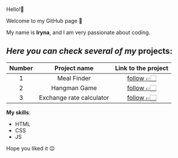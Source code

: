 
 Hello!👋

 Welcome to my GitHub page 🙂

 My name is __Iryna__, and I am very passionate about coding.

## *Here you can check several of my* **projects**:

|Number|Project name| Link to the project|
|  :---:    |  :---: | :-: |
| 1 | Meal Finder | [follow 👉🏻](https://irynaspyrydonova.github.io/VanillaJS_Meal_Finder/ )|
| 2 | Hangman Game | [follow 👉🏻](https://irynaspyrydonova.github.io/VanillaJS_hangman_game/) |
| 3 | Exchange rate calculator | [follow 👉🏻](https://irynaspyrydonova.github.io/VanillaJS_Exchange_calculator/) |


 **My skills**:

 * HTML
 * CSS
 * JS

Hope you liked it 😉


